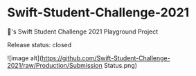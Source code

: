 # Swift-Student-Challenge-2021
's Swift Student Challenge 2021 Playground Project

Release status: closed

![image alt](https://github.com/Swift-Student-Challenge-2021/raw/Production/Submission Status.png)
